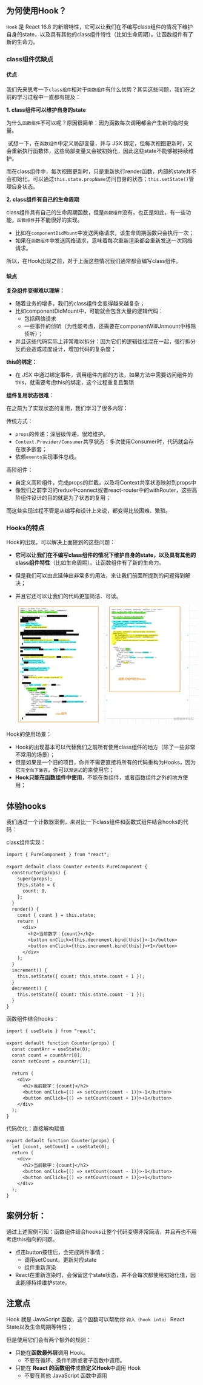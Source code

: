 ## 为何使用Hook？

`Hook` 是 React 16.8 的新增特性，它可以让我们在不编写class组件的情况下维护自身的state，以及具有其他的class组件特性（比如生命周期）。让函数组件有了新的生命力。

### class组件优缺点

#### 优点

我们先来思考一下`class组件`相对于`函数组件`有什么优势？其实这些问题，我们在之前的学习过程中一直都有提及：

**1. class组件可以维护自身的state**

​	为什么`函数组件`不可以呢？原因很简单：因为函数每次调用都会产生新的临时变量。

​	试想一下，在`函数组件`中定义局部变量，并与 JSX 绑定，但每次视图更新时，又会重新执行函数体，这些局部变量又会被初始化，因此这些state不能够被持续维护。

​	而在class组件中，每次视图更新时，只是重新执行render函数，内部的state并不会初始化，可以通过`this.state.propName`访问自身的状态；`this.setState()`管理自身状态。

**2. class组件有自己的生命周期**

​	class组件具有自己的生命周期函数，但是`函数组件`没有，也正是如此，有一些功能，`函数组件`并不能很好的实现。

- 比如在`componentDidMount`中发送网络请求，该生命周期函数只会执行一次；
- 如果在`函数组件`中发送网络请求，意味着每次重新渲染都会重新发送一次网络请求。

所以，在Hook出现之前，对于上面这些情况我们通常都会编写class组件。

#### 缺点

**复杂组件变得难以理解：**

- 随着业务的增多，我们的class组件会变得越来越复杂；
- 比如componentDidMount中，可能就会包含大量的逻辑代码：
  - 包括网络请求
  - 一些事件的侦听（为性能考虑，还需要在componentWillUnmount中移除侦听）；
- 并且这些代码实际上非常难以拆分：因为它们的逻辑往往混在一起，强行拆分反而会造成过度设计，增加代码的复杂度；

**this的绑定：**

* 在 JSX 中通过绑定事件，调用组件内部的方法，如果方法中需要访问组件的this，就需要考虑this的绑定，这个过程重复且繁琐

**组件复用状态很难**：

在之前为了实现状态的复用，我们学习了很多内容：

传统方式：

* `props`的传递：深层级传递，很难维护。
* `Context.Provider/Consumer`共享状态：多次使用Consumer时，代码就会存在很多嵌套；
* 依赖`events`实现事件总线。

高阶组件：

- 自定义高阶组件，完成props的拦截，以及将Context共享状态映射到props中
- 像我们之前学习的redux中connect或者react-router中的withRouter，这些高阶组件设计的目的就是为了状态的复用；

而这些实现过程不管是从编写和设计上来说，都变得比较困难、繁琐。

### Hooks的特点

Hook的出现，可以解决上面提到的这些问题：

- **它可以让我们在不编写class组件的情况下维护自身的state，以及具有其他的class组件特性**（比如生命周期）。让函数组件有了新的生命力。

- 但是我们可以由此延伸出非常多的用法，来让我们前面所提到的问题得到解决；

- 并且它还可以让我们的代码更加简洁、可读。

  <img src="初识hook.assets/001.png" alt="001" style="zoom:50%;" />

  

Hook的使用场景：

- Hook的出现基本可以代替我们之前所有使用class组件的地方（除了一些非常不常用的场景）；
- 但是如果是一个旧的项目，你并不需要直接将所有的代码重构为Hooks，因为它`完全向下兼容`，你可以`渐进式`的来使用它；
- **Hook只能在函数组件中使用**，不能在类组件，或者函数组件之外的地方使用；

## 体验hooks

我们通过一个计数器案例，来对比一下class组件和函数式组件结合hooks的代码：

class组件实现：

```
import { PureComponent } from "react";

export default class Counter extends PureComponent {
  constructor(props) {
    super(props);
    this.state = {
      count: 0,
    };
  }
  render() {
    const { count } = this.state;
    return (
      <div>
        <h2>当前数字：{count}</h2>
        <button onClick={this.decrement.bind(this)}>-1</button>
        <button onClick={this.increment.bind(this)}>+1</button>
      </div>
    );
  }
  increment() {
    this.setState({ count: this.state.count + 1 });
  }
  decrement() {
    this.setState({ count: this.state.count - 1 });
  }
}
```

函数组件结合hooks：

```
import { useState } from "react";

export default function Counter(props) {
  const countArr = useState(0);
  const count = countArr[0];
  const setCount = countArr[1];

  return (
    <div>
      <h2>当前数字：{count}</h2>
      <button onClick={() => setCount(count - 1)}>-1</button>
      <button onClick={() => setCount(count + 1)}>+1</button>
    </div>
  );
}
```

代码优化：直接解构赋值

```
export default function Counter(props) {
  let [count, setCount] = useState(0);
  return (
    <div>
      <h2>当前数字：{count}</h2>
      <button onClick={() => setCount(count - 1)}>-1</button>
      <button onClick={() => setCount(count + 1)}>+1</button>
    </div>
  );
}
```

## 案例分析：

​	通过上述案例可知：函数组件结合hooks让整个代码变得非常简洁，并且再也不用考虑this指向的问题。

- 点击button按钮后，会完成两件事情：
  - 调用setCount，更新对应state
  - 组件重新渲染
- React在重新渲染时，会保留这个state状态，并不会每次都使用初始化值，因此能够持续维护state。

## 注意点

Hook 就是 JavaScript 函数，这个函数可以帮助你 `钩入（hook into）` React State以及生命周期等特性；

但是使用它们会有两个额外的规则：

- 只能在**函数最外层**调用 Hook。
  - 不要在循环、条件判断或者子函数中调用。
- 只能在 **React 的函数组件**或**自定义Hook**中调用 Hook
  - 不要在其他 JavaScript 函数中调用

